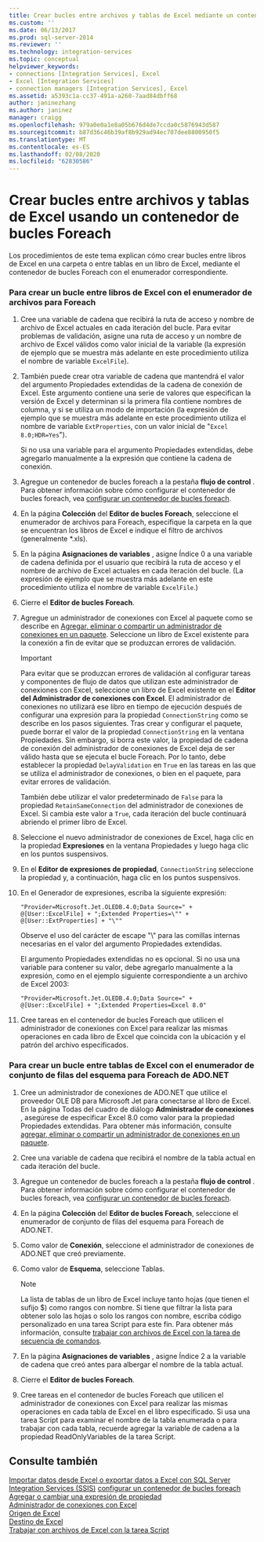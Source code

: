 ```yaml
---
title: Crear bucles entre archivos y tablas de Excel mediante un contenedor de bucles Para cada uno | Microsoft Docs
ms.custom: ''
ms.date: 06/13/2017
ms.prod: sql-server-2014
ms.reviewer: ''
ms.technology: integration-services
ms.topic: conceptual
helpviewer_keywords:
- connections [Integration Services], Excel
- Excel [Integration Services]
- connection managers [Integration Services], Excel
ms.assetid: a5393c1a-cc37-491a-a260-7aad84dbff68
author: janinezhang
ms.author: janinez
manager: craigg
ms.openlocfilehash: 979a0e0a1e8a05b676d4de7ccda0c5876943d587
ms.sourcegitcommit: b87d36c46b39af8b929ad94ec707dee8800950f5
ms.translationtype: MT
ms.contentlocale: es-ES
ms.lasthandoff: 02/08/2020
ms.locfileid: "62830586"
---
```

# <a name="loop-through-excel-files-and-tables-by-using-a-foreach-loop-container"></a>Crear bucles entre archivos y tablas de Excel usando un contenedor de bucles Foreach
  Los procedimientos de este tema explican cómo crear bucles entre libros de Excel en una carpeta o entre tablas en un libro de Excel, mediante el contenedor de bucles Foreach con el enumerador correspondiente.  
  
### <a name="to-loop-through-excel-files-by-using-the-foreach-file-enumerator"></a>Para crear un bucle entre libros de Excel con el enumerador de archivos para Foreach  
  
1.  Cree una variable de cadena que recibirá la ruta de acceso y nombre de archivo de Excel actuales en cada iteración del bucle. Para evitar problemas de validación, asigne una ruta de acceso y un nombre de archivo de Excel válidos como valor inicial de la variable (la expresión de ejemplo que se muestra más adelante en este procedimiento utiliza el nombre de variable `ExcelFile`).  
  
2.  También puede crear otra variable de cadena que mantendrá el valor del argumento Propiedades extendidas de la cadena de conexión de Excel. Este argumento contiene una serie de valores que especifican la versión de Excel y determinan si la primera fila contiene nombres de columna, y si se utiliza un modo de importación (la expresión de ejemplo que se muestra más adelante en este procedimiento utiliza el nombre de variable `ExtProperties`, con un valor inicial de "`Excel 8.0;HDR=Yes`").  
  
     Si no usa una variable para el argumento Propiedades extendidas, debe agregarlo manualmente a la expresión que contiene la cadena de conexión.  
  
3.  Agregue un contenedor de bucles foreach a la pestaña **flujo de control** . Para obtener información sobre cómo configurar el contenedor de bucles foreach, vea [configurar un contenedor de bucles foreach](foreach-loop-container.md).  
  
4.  En la página **Colección** del **Editor de bucles Foreach**, seleccione el enumerador de archivos para Foreach, especifique la carpeta en la que se encuentran los libros de Excel e indique el filtro de archivos (generalmente *.xls).  
  
5.  En la página **Asignaciones de variables** , asigne Índice 0 a una variable de cadena definida por el usuario que recibirá la ruta de acceso y el nombre de archivo de Excel actuales en cada iteración del bucle. (La expresión de ejemplo que se muestra más adelante en este procedimiento utiliza el nombre de variable `ExcelFile`.)  
  
6.  Cierre el **Editor de bucles Foreach**.  
  
7.  Agregue un administrador de conexiones con Excel al paquete como se describe en [Agregar, eliminar o compartir un administrador de conexiones en un paquete](../add-delete-or-share-a-connection-manager-in-a-package.md). Seleccione un libro de Excel existente para la conexión a fin de evitar que se produzcan errores de validación.  
  
    > [!IMPORTANT]  
    >  Para evitar que se produzcan errores de validación al configurar tareas y componentes de flujo de datos que utilizan este administrador de conexiones con Excel, seleccione un libro de Excel existente en el **Editor del Administrador de conexiones con Excel**. El administrador de conexiones no utilizará ese libro en tiempo de ejecución después de configurar una expresión para la propiedad `ConnectionString` como se describe en los pasos siguientes. Tras crear y configurar el paquete, puede borrar el valor de la propiedad `ConnectionString` en la ventana Propiedades. Sin embargo, si borra este valor, la propiedad de cadena de conexión del administrador de conexiones de Excel deja de ser válido hasta que se ejecuta el bucle Foreach. Por lo tanto, debe establecer la propiedad `DelayValidation` en `True` en las tareas en las que se utiliza el administrador de conexiones, o bien en el paquete, para evitar errores de validación.  
    >   
    >  También debe utilizar el valor predeterminado de `False` para la propiedad `RetainSameConnection` del administrador de conexiones de Excel. Si cambia este valor a `True`, cada iteración del bucle continuará abriendo el primer libro de Excel.  
  
8.  Seleccione el nuevo administrador de conexiones de Excel, haga clic en la propiedad **Expresiones** en la ventana Propiedades y luego haga clic en los puntos suspensivos.  
  
9. En el **Editor de expresiones de propiedad**, `ConnectionString` seleccione la propiedad y, a continuación, haga clic en los puntos suspensivos.  
  
10. En el Generador de expresiones, escriba la siguiente expresión:  
  
    ```  
    "Provider=Microsoft.Jet.OLEDB.4.0;Data Source=" +  @[User::ExcelFile] + ";Extended Properties=\"" + @[User::ExtProperties] + "\""  
    ```  
  
     Observe el uso del carácter de escape "\\" para las comillas internas necesarias en el valor del argumento Propiedades extendidas.  
  
     El argumento Propiedades extendidas no es opcional. Si no usa una variable para contener su valor, debe agregarlo manualmente a la expresión, como en el ejemplo siguiente correspondiente a un archivo de Excel 2003:  
  
    ```  
    "Provider=Microsoft.Jet.OLEDB.4.0;Data Source=" +  @[User::ExcelFile] + ";Extended Properties=Excel 8.0"  
    ```  
  
11. Cree tareas en el contenedor de bucles Foreach que utilicen el administrador de conexiones con Excel para realizar las mismas operaciones en cada libro de Excel que coincida con la ubicación y el patrón del archivo especificados.  
  
### <a name="to-loop-through-excel-tables-by-using-the-foreach-adonet-schema-rowset-enumerator"></a>Para crear un bucle entre tablas de Excel con el enumerador de conjunto de filas del esquema para Foreach de ADO.NET  
  
1.  Cree un administrador de conexiones de ADO.NET que utilice el proveedor OLE DB para Microsoft Jet para conectarse al libro de Excel. En la página Todas del cuadro de diálogo **Administrador de conexiones** , asegúrese de especificar Excel 8.0 como valor para la propiedad Propiedades extendidas. Para obtener más información, consulte [agregar, eliminar o compartir un administrador de conexiones en un paquete](../add-delete-or-share-a-connection-manager-in-a-package.md).  
  
2.  Cree una variable de cadena que recibirá el nombre de la tabla actual en cada iteración del bucle.  
  
3.  Agregue un contenedor de bucles foreach a la pestaña **flujo de control** . Para obtener información sobre cómo configurar el contenedor de bucles foreach, vea [configurar un contenedor de bucles foreach](foreach-loop-container.md).  
  
4.  En la página **Colección** del **Editor de bucles Foreach**, seleccione el enumerador de conjunto de filas del esquema para Foreach de ADO.NET.  
  
5.  Como valor de **Conexión**, seleccione el administrador de conexiones de ADO.NET que creó previamente.  
  
6.  Como valor de **Esquema**, seleccione Tablas.  
  
    > [!NOTE]  
    >  La lista de tablas de un libro de Excel incluye tanto hojas (que tienen el sufijo $) como rangos con nombre. Si tiene que filtrar la lista para obtener solo las hojas o solo los rangos con nombre, escriba código personalizado en una tarea Script para este fin. Para obtener más información, consulte [trabajar con archivos de Excel con la tarea de secuencia de comandos](script-task.md).  
  
7.  En la página **Asignaciones de variables** , asigne Índice 2 a la variable de cadena que creó antes para albergar el nombre de la tabla actual.  
  
8.  Cierre el **Editor de bucles Foreach**.  
  
9. Cree tareas en el contenedor de bucles Foreach que utilicen el administrador de conexiones con Excel para realizar las mismas operaciones en cada tabla de Excel en el libro especificado. Si usa una tarea Script para examinar el nombre de la tabla enumerada o para trabajar con cada tabla, recuerde agregar la variable de cadena a la propiedad ReadOnlyVariables de la tarea Script.  
  
## <a name="see-also"></a>Consulte también  
 [Importar datos desde Excel o exportar datos a Excel con SQL Server Integration Services (SSIS)](../load-data-to-from-excel-with-ssis.md) [configurar un contenedor de bucles foreach](foreach-loop-container.md)   
 [Agregar o cambiar una expresión de propiedad](../expressions/add-or-change-a-property-expression.md)   
 [Administrador de conexiones con Excel](../connection-manager/excel-connection-manager.md)   
 [Origen de Excel](../data-flow/excel-source.md)   
 [Destino de Excel](../data-flow/excel-destination.md)   
 [Trabajar con archivos de Excel con la tarea Script](script-task.md)  
  
  

